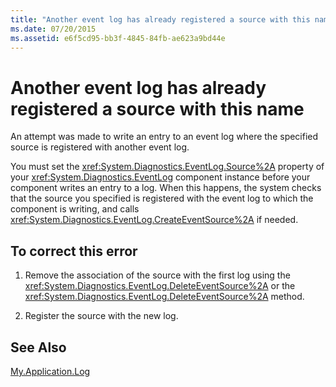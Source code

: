 ```yaml
---
title: "Another event log has already registered a source with this name"
ms.date: 07/20/2015
ms.assetid: e6f5cd95-bb3f-4845-84fb-ae623a9bd44e
---
```

# Another event log has already registered a source with this name
An attempt was made to write an entry to an event log where the specified source is registered with another event log.  
  
 You must set the <xref:System.Diagnostics.EventLog.Source%2A> property of your <xref:System.Diagnostics.EventLog> component instance before your component writes an entry to a log. When this happens, the system checks that the source you specified is registered with the event log to which the component is writing, and calls <xref:System.Diagnostics.EventLog.CreateEventSource%2A> if needed.  
  
## To correct this error  
  
1. Remove the association of the source with the first log using the <xref:System.Diagnostics.EventLog.DeleteEventSource%2A> or the <xref:System.Diagnostics.EventLog.DeleteEventSource%2A> method.  
  
2. Register the source with the new log.  
  
## See Also  
 [My.Application.Log](xref:Microsoft.VisualBasic.ApplicationServices.ApplicationBase.Log)  

